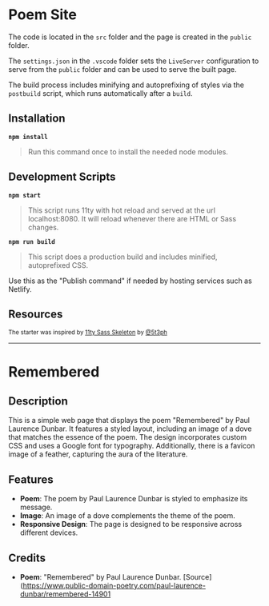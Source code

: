
<!-- 
# IDMX 11ty Sass Starter

The set of development scripts in this starter is configured to watch and compile a simple Sass structure using 11ty.

The code is located in the `src` folder and the page is created in the `public` folder.

The `settings.json` in the `.vscode` folder sets the `LiveServer` configuration to serve from the `public` folder and can be used to serve the built page.

The build process includes minifiying and autoprefixing of styles via the `postbuild` script, which runs automatically after a `build`.

## Installation

**`npm install`**

>Run this command once to install the needed node modules.

## Development Scripts

**`npm start`**

> This script runs 11ty with hot reload and served at the url localhost:8080. It will reload whenever there are HTML or Sass changes.

**`npm run build`**

> This script does a production build and includes minified, autoprefixed CSS.

Use this as the "Publish command" if needed by hosting services such as Netlify.

## Resources

<small>The starter was inspired by [11ty Sass Skeleton](https://github.com/5t3ph/11ty-sass-skeleton) by [@5t3ph](https://twitter.com/5t3ph)</small>
-->






# Poem Site

The code is located in the `src` folder and the page is created in the `public` folder.

The `settings.json` in the `.vscode` folder sets the `LiveServer` configuration to serve from the `public` folder and can be used to serve the built page.

The build process includes minifying and autoprefixing of styles via the `postbuild` script, which runs automatically after a `build`.

## Installation

**`npm install`**

> Run this command once to install the needed node modules.

## Development Scripts

**`npm start`**

> This script runs 11ty with hot reload and served at the url localhost:8080. It will reload whenever there are HTML or Sass changes.

**`npm run build`**

> This script does a production build and includes minified, autoprefixed CSS.

Use this as the "Publish command" if needed by hosting services such as Netlify.

## Resources

<small>The starter was inspired by [11ty Sass Skeleton](https://github.com/5t3ph/11ty-sass-skeleton) by [@5t3ph](https://twitter.com/5t3ph)</small>

---

# Remembered

## Description

This is a simple web page that displays the poem "Remembered" by Paul Laurence Dunbar. It features a styled layout, including an image of a dove that matches the essence of the poem. The design incorporates custom CSS and uses a Google font for typography. Additionally, there is a favicon image of a feather, capturing the aura of the literature.

## Features

- **Poem**: The poem by Paul Laurence Dunbar is styled to emphasize its message.
- **Image**: An image of a dove complements the theme of the poem.
- **Responsive Design**: The page is designed to be responsive across different devices.

## Credits

- **Poem**: "Remembered" by Paul Laurence Dunbar. [Source](https://www.public-domain-poetry.com/paul-laurence-dunbar/remembered-14901

